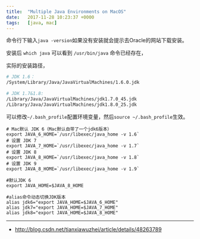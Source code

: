 ```yaml
---
title:  "Multiple Java Environments on MacOS"
date:   2017-11-28 10:23:37 +0000
tags:   [java, mac]
---
```


命令行下输入`java -version`如果没有安装就会提示去Oracle的网站下载安装。

安装后 `which java` 可以看到 `/usr/bin/java` 命令已经存在，

实际的安装路径，

```sh
# JDK 1.6：
/System/Library/Java/JavaVirtualMachines/1.6.0.jdk
 
# JDK 1.7&1.8:
/Library/Java/JavaVirtualMachines/jdk1.7.0_45.jdk
/Library/Java/JavaVirtualMachines/jdk1.8.0_25.jdk
```

可以修改`~/.bash_profile`配置环境变量，然后`source ~/.bash_profile`生效。

```
# Mac默认 JDK 6（Mac默认自带了一个jdk6版本）  
export JAVA_6_HOME=`/usr/libexec/java_home -v 1.6`  
# 设置 JDK 7  
export JAVA_7_HOME=`/usr/libexec/java_home -v 1.7`  
# 设置 JDK 8  
export JAVA_8_HOME=`/usr/libexec/java_home -v 1.8`  
# 设置 JDK 9  
export JAVA_8_HOME=`/usr/libexec/java_home -v 1.9`  
  
#默认JDK 6  
export JAVA_HOME=$JAVA_8_HOME  
  
#alias命令动态切换JDK版本  
alias jdk6="export JAVA_HOME=$JAVA_6_HOME"  
alias jdk7="export JAVA_HOME=$JAVA_7_HOME"  
alias jdk8="export JAVA_HOME=$JAVA_8_HOME"  
```



---

- http://blog.csdn.net/tianxiawuzhei/article/details/48263789